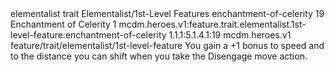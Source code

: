<ability>
  <metadata>
    <class>elementalist</class>
    <feature_type>trait</feature_type>
    <file_dpath>Elementalist/1st-Level Features</file_dpath>
    <item_id>enchantment-of-celerity</item_id>
    <item_index>19</item_index>
    <item_name>Enchantment of Celerity</item_name>
    <level>1</level>
    <scc>mcdm.heroes.v1:feature.trait.elementalist.1st-level-feature:enchantment-of-celerity</scc>
    <scdc>1.1.1:5.1.4.1:19</scdc>
    <source>mcdm.heroes.v1</source>
    <type>feature/trait/elementalist/1st-level-feature</type>
  </metadata>
  <effects>
    <effect type="mundane">You gain a +1 bonus to speed and to the distance you can shift when you take the Disengage move action.</effect>
  </effects>
</ability>
